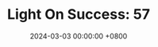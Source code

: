 ---
title: "Light On Success: 57"
date: 2024-03-03 00:00:00 +0800
categories: [Blogging]
tag: [Blogging]
image: https://pbs.twimg.com/media/GHCoZoRW4AAuR6M?format=jpg&name=large
---